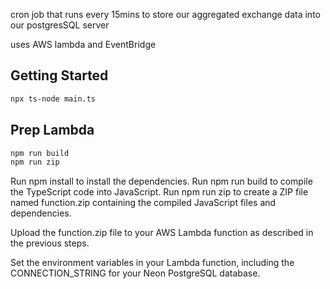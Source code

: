 cron job that runs every 15mins to store our aggregated exchange data into our postgresSQL server

uses AWS lambda and EventBridge

## Getting Started

```bash
npx ts-node main.ts
```

## Prep Lambda

```bash
npm run build
npm run zip
```


Run npm install to install the dependencies.
Run npm run build to compile the TypeScript code into JavaScript.
Run npm run zip to create a ZIP file named function.zip containing the compiled JavaScript files and dependencies.


Upload the function.zip file to your AWS Lambda function as described in the previous steps.

Set the environment variables in your Lambda function, including the CONNECTION_STRING for your Neon PostgreSQL database.
